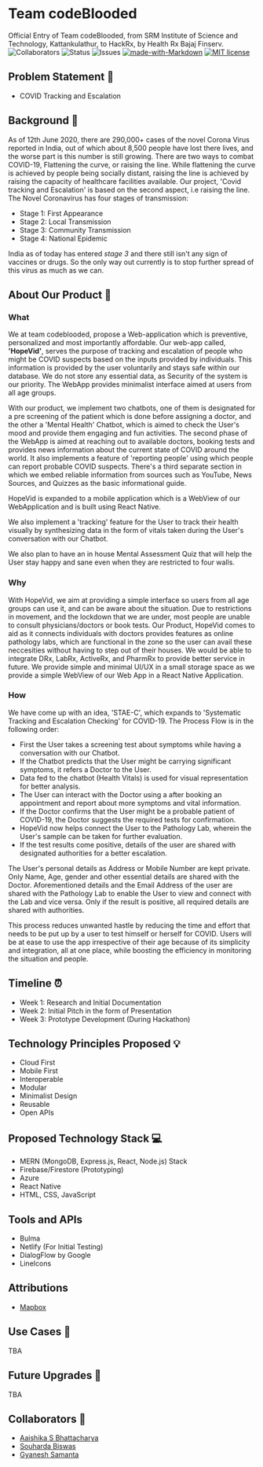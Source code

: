 # Team codeBlooded

Official Entry of Team codeBlooded, from SRM Institute of Science and Technology, Kattankulathur, to HackRx, by Health Rx Bajaj Finserv. <br>
![Collaborators](https://img.shields.io/badge/collaborators-4-red)
![Status](https://img.shields.io/badge/status-under_development-yellow)
![Issues](https://img.shields.io/badge/issues-0-blue)
[![made-with-Markdown](https://img.shields.io/badge/Made%20with-Markdown-1f425f.svg)](http://commonmark.org)
[![MIT license](https://img.shields.io/badge/License-MIT-blue.svg)](https://lbesson.mit-license.org/)


## Problem Statement 🚧

- COVID Tracking and Escalation

## Background 📖

As of 12th June 2020, there are 290,000+ cases of the novel Corona Virus reported in India, out of which  about 8,500 people have lost there lives, and the worse part is this number is still growing. 
There are two ways to combat COVID-19, Flattening the curve, or raising the line. While flattening the curve is achieved by people being socially distant, raising the line is achieved by raising the capacity of healthcare facilities available. Our project, 'Covid tracking and Escalation' is based on the second aspect, i.e raising the line.
 The Novel Coronavirus has four stages of transmission:
- Stage 1: First Appearance
- Stage 2: Local Transmission
- Stage 3: Community Transmission
- Stage 4: National Epidemic <br>

India as of today has entered *stage 3* and there still isn't any sign of vaccines or drugs. So the only way out currently is to stop further spread of this virus as much as we can.


## About Our Product 🔧
### What
 We at team codeblooded, propose a Web-application which is preventive, personalized and most importantly affordable. Our web-app called, **'HopeVid'**, serves the purpose of tracking and escalation of people who might be COVID suspects based on the inputs provided by individuals. This information is provided by the user voluntarily and stays safe within our database. We do not store any essential data, as Security of the system is our priority. The WebApp provides minimalist interface aimed at users from all age groups. 

With our product, we implement two chatbots, one of them is designated for a pre screening of the patient which is done before assigning a doctor, and the other a 'Mental Health' Chatbot, which is aimed to check the User's mood and provide them engaging and fun activities. 
The second phase of the WebApp is aimed at reaching out to available doctors, booking tests and provides news information about the current state of COVID around the world. It also implements a feature of 'reporting people' using which people can report probable COVID suspects.
There's a third separate section in which we embed reliable information from sources such as YouTube, News Sources, and Quizzes as the basic informational guide.

HopeVid is expanded to a mobile application which is a WebView of our WebApplication and is built using React Native.

We also implement a 'tracking' feature for the User to track their health visually by synthesizing data in the form of vitals taken during the User's conversation with our Chatbot.

We also plan to have an in house Mental Assessment Quiz that will help the User stay happy and sane even when they are restricted to four walls.

### Why
With HopeVid, we aim at providing a simple interface so users from all age groups can use it, and can be aware about the situation. Due to restrictions in movement, and the lockdown that we are under, most people are unable to consult physicians/doctors or book tests. Our Product, HopeVid comes to aid as it connects individuals with doctors provides features as online pathology labs, which are functional in the zone so the user can avail these neccesities without having to step out of their houses. We would be able to integrate DRx, LabRx, ActiveRx, and PharmRx to provide better service in future. We provide simple and minimal UI/UX in a small storage space as we provide a simple WebView of our Web App in a React Native Application.

### How
We have come up with an idea, 'STAE-C', which expands to 'Systematic Tracking and Escalation Checking' for COVID-19. The Process Flow is in the following order:
- First the User takes a screening test about symptoms while having a conversation with our Chatbot.
- If the Chatbot predicts that the User might be carrying significant symptoms, it refers a Doctor to the User.
- Data fed to the chatbot (Health Vitals) is used for visual representation for better analysis. 
- The User can interact with the Doctor using a  after booking an appointment and report about more symptoms and vital information.
- If the Doctor confirms that the User might be a probable patient of COVID-19, the Doctor suggests the required tests for confirmation.
- HopeVid now helps connect the User to the Pathology Lab, wherein the User's sample can be taken for further evaluation.
- If the test results come positive, details of the user are shared with designated authorities for a better escalation.

The User's personal details as Address or Mobile Number are kept private. Only Name, Age, gender and other essential details are shared with the Doctor. Aforementioned details and the Email Address of the user are shared with the Pathology Lab to enable the User to view and connect with the Lab and vice versa. Only if the result is positive, all required details are shared with authorities.

This process reduces unwanted hastle by reducing the time and effort that needs to be put up by a user to test himself or herself for COVID. Users will be at ease to use the app irrespective of their age because of its simplicity and integration, all at one place, while boosting the efficiency in monitoring the situation and people.

## Timeline ⏰

- Week 1: Research and Initial Documentation
- Week 2: Initial Pitch in the form of Presentation
- Week 3: Prototype Development (During Hackathon)

## Technology Principles Proposed 💡

- Cloud First
- Mobile First
- Interoperable
- Modular
- Minimalist Design
- Reusable
- Open APIs

## Proposed Technology Stack 💻

- MERN (MongoDB, Express.js, React, Node.js) Stack
- Firebase/Firestore (Prototyping)
- Azure
- React Native
- HTML, CSS, JavaScript

## Tools and APIs

- Bulma
- Netlify (For Initial Testing)
- DialogFlow by Google
- LineIcons

## Attributions

- [Mapbox](https://www.mapbox.com/)

## Use Cases 🤝

TBA

## Future Upgrades 👀

TBA

## Collaborators 🤖

- [Aaishika S Bhattacharya](https://www.github.com/aaishikasb)
- [Souharda Biswas](https://www.github.com/TheSouharda)
- [Gyanesh Samanta](https://www.github.com/Gyanesh-Samanta-123)
